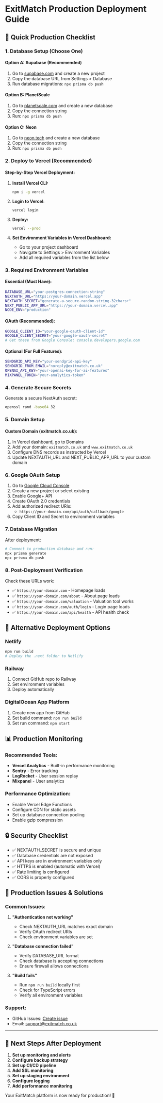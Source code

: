 # ExitMatch Production Deployment Guide

## 🚀 Quick Production Checklist

### 1. Database Setup (Choose One)

#### Option A: Supabase (Recommended)
1. Go to [supabase.com](https://supabase.com) and create a new project
2. Copy the database URL from Settings > Database
3. Run database migrations: `npx prisma db push`

#### Option B: PlanetScale
1. Go to [planetscale.com](https://planetscale.com) and create a new database
2. Copy the connection string
3. Run: `npx prisma db push`

#### Option C: Neon
1. Go to [neon.tech](https://neon.tech) and create a new database
2. Copy the connection string
3. Run: `npx prisma db push`

### 2. Deploy to Vercel (Recommended)

#### Step-by-Step Vercel Deployment:

1. **Install Vercel CLI:**
   ```bash
   npm i -g vercel
   ```

2. **Login to Vercel:**
   ```bash
   vercel login
   ```

3. **Deploy:**
   ```bash
   vercel --prod
   ```

4. **Set Environment Variables in Vercel Dashboard:**
   - Go to your project dashboard
   - Navigate to Settings > Environment Variables
   - Add all required variables from the list below

### 3. Required Environment Variables

#### Essential (Must Have):
```bash
DATABASE_URL="your-postgres-connection-string"
NEXTAUTH_URL="https://your-domain.vercel.app"
NEXTAUTH_SECRET="generate-a-secure-random-string-32chars+"
NEXT_PUBLIC_APP_URL="https://your-domain.vercel.app"
NODE_ENV="production"
```

#### OAuth (Recommended):
```bash
GOOGLE_CLIENT_ID="your-google-oauth-client-id"
GOOGLE_CLIENT_SECRET="your-google-oauth-secret"
# Get these from Google Console: console.developers.google.com
```

#### Optional (For Full Features):
```bash
SENDGRID_API_KEY="your-sendgrid-api-key"
SENDGRID_FROM_EMAIL="noreply@exitmatch.co.uk"
OPENAI_API_KEY="your-openai-key-for-ai-features"
MIXPANEL_TOKEN="your-analytics-token"
```

### 4. Generate Secure Secrets

Generate a secure NextAuth secret:
```bash
openssl rand -base64 32
```

### 5. Domain Setup

#### Custom Domain (exitmatch.co.uk):
1. In Vercel dashboard, go to Domains
2. Add your domain: `exitmatch.co.uk` and `www.exitmatch.co.uk`
3. Configure DNS records as instructed by Vercel
4. Update NEXTAUTH_URL and NEXT_PUBLIC_APP_URL to your custom domain

### 6. Google OAuth Setup

1. Go to [Google Cloud Console](https://console.developers.google.com)
2. Create a new project or select existing
3. Enable Google+ API
4. Create OAuth 2.0 credentials
5. Add authorized redirect URIs:
   - `https://your-domain.com/api/auth/callback/google`
6. Copy Client ID and Secret to environment variables

### 7. Database Migration

After deployment:
```bash
# Connect to production database and run:
npx prisma generate
npx prisma db push
```

### 8. Post-Deployment Verification

Check these URLs work:
- ✅ `https://your-domain.com` - Homepage loads
- ✅ `https://your-domain.com/about` - About page loads  
- ✅ `https://your-domain.com/valuation` - Valuation tool works
- ✅ `https://your-domain.com/auth/login` - Login page loads
- ✅ `https://your-domain.com/api/health` - API health check

## 🔧 Alternative Deployment Options

### Netlify
```bash
npm run build
# Deploy the .next folder to Netlify
```

### Railway
1. Connect GitHub repo to Railway
2. Set environment variables
3. Deploy automatically

### DigitalOcean App Platform
1. Create new app from GitHub
2. Set build command: `npm run build`
3. Set run command: `npm start`

## 📊 Production Monitoring

### Recommended Tools:
- **Vercel Analytics** - Built-in performance monitoring
- **Sentry** - Error tracking
- **LogRocket** - User session replay
- **Mixpanel** - User analytics

### Performance Optimization:
- Enable Vercel Edge Functions
- Configure CDN for static assets
- Set up database connection pooling
- Enable gzip compression

## 🔒 Security Checklist

- ✅ NEXTAUTH_SECRET is secure and unique
- ✅ Database credentials are not exposed
- ✅ API keys are in environment variables only
- ✅ HTTPS is enabled (automatic with Vercel)
- ✅ Rate limiting is configured
- ✅ CORS is properly configured

## 🚨 Production Issues & Solutions

### Common Issues:

1. **"Authentication not working"**
   - Check NEXTAUTH_URL matches exact domain
   - Verify OAuth redirect URIs
   - Check environment variables are set

2. **"Database connection failed"**
   - Verify DATABASE_URL format
   - Check database is accepting connections
   - Ensure firewall allows connections

3. **"Build fails"**
   - Run `npm run build` locally first
   - Check for TypeScript errors
   - Verify all environment variables

### Support:
- GitHub Issues: [Create issue](https://github.com/your-repo/issues)
- Email: support@exitmatch.co.uk

---

## 🎯 Next Steps After Deployment

1. **Set up monitoring and alerts**
2. **Configure backup strategy**
3. **Set up CI/CD pipeline**
4. **Add SSL monitoring**
5. **Set up staging environment**
6. **Configure logging**
7. **Add performance monitoring**

Your ExitMatch platform is now ready for production! 🚀